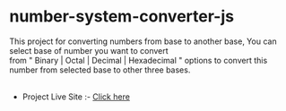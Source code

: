 # number-system-converter-js

This project for converting numbers from base to another base, You can select base of number you want to convert<br>
from " Binary | Octal | Decimal | Hexadecimal " options to convert this number from selected base to other three bases.<br><br>

- Project Live Site :- [Click here](https://ahmed-elbalouty.github.io/number-system-converter-js/number-system-converter.html)
